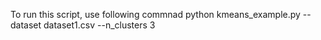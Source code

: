 To run this script, use following commnad 
python kmeans_example.py --dataset dataset1.csv --n_clusters 3

